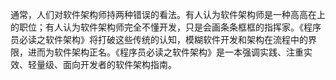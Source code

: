 通常，人们对软件架构师持两种错误的看法。有人认为软件架构师是一种高高在上的职位；有人认为软件架构师完全不懂开发，只是会画条条框框的指挥家。《程序员必读之软件架构》将打破这些传统的认知，模糊软件开发和架构在流程中的界限，进而为软件架构正名。《程序员必读之软件架构》是一本强调实践、注重实效、轻量级、面向开发者的软件架构指南。